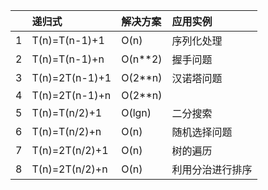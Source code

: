 |  | 递归式 | 解决方案 | 应用实例 |
|:--|:--|:--|:--|
|1| T(n)=T(n-1)+1 |O(n)   |序列化处理|
|2| T(n)=T(n-1)+n |O(n**2)|握手问题|
|3| T(n)=2T(n-1)+1|O(2**n)|汉诺塔问题|
|4| T(n)=2T(n-1)+n|O(2**n)|      |
|5| T(n)=T(n/2)+1 |O(lgn) |二分搜索|
|6| T(n)=T(n/2)+n |O(n)   |随机选择问题|
|7| T(n)=2T(n/2)+1|O(n)   |树的遍历|
|8| T(n)=2T(n/2)+n|O(n)   |利用分治进行排序|
